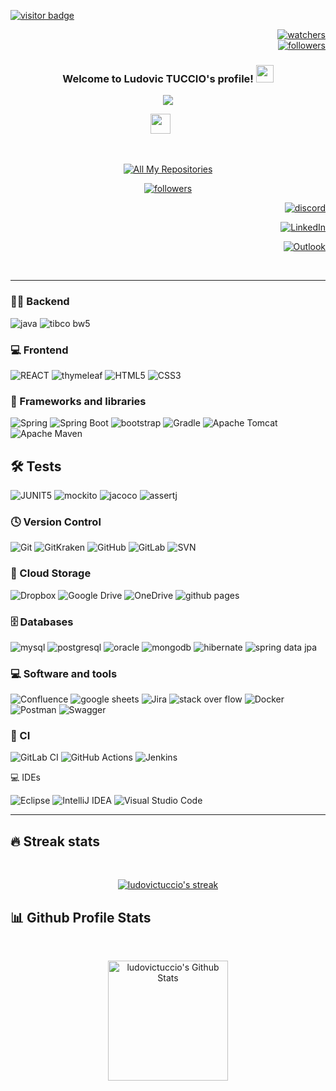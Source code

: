   <div align="left">
  
  <a href="">![visitor badge](https://komarev.com/ghpvc/?username=ludovictuccio&label=PROFILE+VIEWS)</a>
  
</div>

<div align="right">
  
  <a href="">![watchers](https://img.shields.io/github/watchers/ludovictuccio/ludovictuccio?style=social)</a>
  </br>
  <a href="">![followers](https://img.shields.io/github/followers/ludovictuccio?style=social)</a>
  
</div>

<h3 align="center">
  Welcome to Ludovic TUCCIO's profile!
  <img src="https://media.giphy.com/media/hvRJCLFzcasrR4ia7z/giphy.gif" width="28">
</h3>

<!-- Typing SVG by DenverCoder1 - https://github.com/DenverCoder1/readme-typing-svg -->
<p align="center">
  <a href="https://github.com/DenverCoder1/readme-typing-svg"><img src="https://readme-typing-svg.demolab.com?font=Fira+Code&duration=3000&pause=200&color=DA0000&center=true&multiline=true&width=435&lines=JAVA+developer;Since+2020"></a>
</p>

<!-- Social icons section -->
<p align="center">
  <a href="https://discord.gg/gbZVGNwv" alt="Dev Pro Tips Discussion & Support Server"><img width="32px" src="https://i.imgur.com/OViZO8J.png"/></a>
  &#8287;&#8287;&#8287;&#8287;&#8287;
</p>

<br/>

<!-- Social badges section -->
<!-- Badges with custom icons - https://github.com/DenverCoder1/custom-icon-badges -->
<!-- View counter - https://github.com/DenverCoder1/Simple-View-Counter -->
<p align="center">
  <a href="https://github.com/ludovictuccio?tab=repositories&sort=stargazers"><img alt="All My Repositories" title="All My Repositories" src="https://custom-icon-badges.demolab.com/badge/-All%20My%20Repositories-55960c?style=for-the-badge&logoColor=white&logo=repo"/></a>
  </p>
  <p align="center">
      <a href="https://github.com/ludovictuccio?tab=followers">
    <img alt="followers" title="Follow me on Github" src="https://custom-icon-badges.demolab.com/github/followers/ludovictuccio?color=236ad3&labelColor=1155ba&style=for-the-badge&logo=person-add&label=Follow-me&logoColor=white"/></a>  
</p>

 <div align="right">
  
  <a href="">![discord](https://dcbadge.vercel.app/api/shield/489898608548642816?logoColor=ff6b6b)</a>
  
  <a href="https://www.linkedin.com/in/ludovic-tuccio/">![LinkedIn](https://img.shields.io/badge/linkedin-%230077B5.svg?style=for-the-badge&logo=linkedin&logoColor=white)</a>
  
  <a href="ludovic.tuccio@hotmail.fr">![Outlook](https://img.shields.io/badge/Send%20Me%20A%20MAIL-0078D4?style=for-the-badge&logo=microsoft-outlook&logoColor=white)</a>

</div>

  </br>

---

### 👨‍💻 Backend

![java](https://img.shields.io/badge/JAVA-F80000.svg?style=for-the-badge)
![tibco bw5](https://img.shields.io/badge/TIBCO%20BW5-FE7A16.svg?style=for-the-badge)


### 💻 Frontend

![REACT](https://img.shields.io/badge/React-61DAFB.svg?style=for-the-badge&logo=React&logoColor=black)
![thymeleaf](https://img.shields.io/badge/Thymeleaf-005F0F.svg?style=for-the-badge&logo=Thymeleaf&logoColor=white)
![HTML5](https://img.shields.io/badge/HTML5-E34F26.svg?style=for-the-badge&logo=HTML5&logoColor=white)
![CSS3](https://img.shields.io/badge/CSS3-1572B6.svg?style=for-the-badge&logo=CSS3&logoColor=white)

### 🧰 Frameworks and libraries

![Spring](https://img.shields.io/badge/spring-%236DB33F.svg?style=for-the-badge&logo=spring&logoColor=white)
![Spring Boot](https://img.shields.io/badge/Spring%20Boot-6DB33F.svg?style=for-the-badge&logo=Spring-Boot&logoColor=white)
![bootstrap](https://img.shields.io/badge/Bootstrap-7952B3.svg?style=for-the-badge&logo=Bootstrap&logoColor=white)
![Gradle](https://img.shields.io/badge/Gradle-02303A.svg?style=for-the-badge&logo=Gradle&logoColor=white)
![Apache Tomcat](https://img.shields.io/badge/apache%20tomcat-%23F8DC75.svg?style=for-the-badge&logo=apache-tomcat&logoColor=black)
![Apache Maven](https://img.shields.io/badge/Apache%20Maven-C71A36?style=for-the-badge&logo=Apache%20Maven&logoColor=white)

## 🛠️ Tests

![JUNIT5](https://img.shields.io/badge/JUnit5-25A162.svg?style=for-the-badge&logo=JUnit5&logoColor=white)
![mockito](https://img.shields.io/badge/Mockito-%230db7ed.svg?style=for-the-badge)
![jacoco](https://img.shields.io/badge/JaCoCo-FF6C37?style=for-the-badge)
![assertj](https://img.shields.io/badge/-AssertJ-%23Clojure?style=for-the-badge)


### 🕓 Version Control
![Git](https://img.shields.io/badge/git-%23F05033.svg?style=for-the-badge&logo=git&logoColor=white)
![GitKraken](https://img.shields.io/badge/GitKraken-179287.svg?style=for-the-badge&logo=GitKraken&logoColor=white)
![GitHub](https://img.shields.io/badge/github-%23121011.svg?style=for-the-badge&logo=github&logoColor=white)
![GitLab](https://img.shields.io/badge/gitlab-%23181717.svg?style=for-the-badge&logo=gitlab&logoColor=white)
![SVN](https://img.shields.io/badge/SVN-FE7A16.svg?style=for-the-badge)

### 📂 Cloud Storage

![Dropbox](https://img.shields.io/badge/Dropbox-%233B4D98.svg?style=for-the-badge&logo=Dropbox&logoColor=white)
![Google Drive](https://img.shields.io/badge/Google%20Drive-4285F4?style=for-the-badge&logo=googledrive&logoColor=white)
![OneDrive](https://img.shields.io/badge/OneDrive-0078D4.svg?style=for-the-badge&logo=microsoftonedrive&logoColor=white)
![github pages](https://img.shields.io/badge/GitHub%20Pages-222222.svg?style=for-the-badge&logo=GitHub-Pages&logoColor=white)


### 🗄️ Databases

![mysql](https://img.shields.io/badge/MySQL-4479A1.svg?style=for-the-badge&logo=MySQL&logoColor=white)
![postgresql](https://img.shields.io/badge/PostgreSQL-4169E1.svg?style=for-the-badge&logo=PostgreSQL&logoColor=white)
![oracle](https://img.shields.io/badge/Oracle-F80000.svg?style=for-the-badge&logo=Oracle&logoColor=white)
![mongodb](https://img.shields.io/badge/MongoDB-47A248.svg?style=for-the-badge&logo=MongoDB&logoColor=white)
![hibernate](https://img.shields.io/badge/Hibernate-59666C.svg?style=for-the-badge&logo=Hibernate&logoColor=white)
![spring data jpa](https://img.shields.io/badge/Spring%20Data%20JPA-4285F4?style=for-the-badge&logo=googledrive&logoColor=white)

### 💻 Software and tools

![Confluence](https://img.shields.io/badge/confluence-%23172BF4.svg?style=for-the-badge&logo=confluence&logoColor=white)
![google sheets](https://img.shields.io/badge/Google%20Sheets-34A853.svg?style=for-the-badge&logo=Google-Sheets&logoColor=white)
![Jira](https://img.shields.io/badge/jira-%230A0FFF.svg?style=for-the-badge&logo=jira&logoColor=white)
![stack over flow](https://img.shields.io/badge/Stack%20Overflow-F58025.svg?style=for-the-badge&logo=Stack-Overflow&logoColor=white)
![Docker](https://img.shields.io/badge/docker-%230db7ed.svg?style=for-the-badge&logo=docker&logoColor=white)
![Postman](https://img.shields.io/badge/Postman-FF6C37?style=for-the-badge&logo=postman&logoColor=white)
![Swagger](https://img.shields.io/badge/-Swagger-%23Clojure?style=for-the-badge&logo=swagger&logoColor=white)

### 🔬 CI

![GitLab CI](https://img.shields.io/badge/gitlab%20ci-%23181717.svg?style=for-the-badge&logo=gitlab&logoColor=white)
![GitHub Actions](https://img.shields.io/badge/github%20actions-%232671E5.svg?style=for-the-badge&logo=githubactions&logoColor=white)
![Jenkins](https://img.shields.io/badge/jenkins-%232C5263.svg?style=for-the-badge&logo=jenkins&logoColor=white)

💻 IDEs

![Eclipse](https://img.shields.io/badge/Eclipse-FE7A16.svg?style=for-the-badge&logo=Eclipse&logoColor=white)
![IntelliJ IDEA](https://img.shields.io/badge/IntelliJIDEA-000000.svg?style=for-the-badge&logo=intellij-idea&logoColor=white)
![Visual Studio Code](https://img.shields.io/badge/Visual%20Studio%20Code-0078d7.svg?style=for-the-badge&logo=visual-studio-code&logoColor=white)

---

## 🔥 Streak stats

<br/>

<!-- GitHub Readme Streak Stats - https://github.com/ludovictuccio/github-readme-streak-stats -->
<p align="center">
  <a href="https://github.com/ludovictuccio/github-readme-streak-stats">
    <img title="🔥 Get streak stats for your profile at git.io/streak-stats" alt="ludovictuccio's streak" src="https://streak-stats.demolab.com/?user=ludovictuccio&theme=monokai-metallian&hide_border=true"/>
  </a>
</p>

## 📊 Github Profile Stats

<!-- https://github.com/ludovictuccio/github-readme-stats -->
  
  <br/>
  <p align="center">
    <a href="https://github.com/ludovictuccio/github-readme-stats"><img alt="ludovictuccio's Github Stats" src="https://github-readme-stats.vercel.app/api?username=ludovictuccio&show_icons=true&include_all_commits=true&count_private=true&theme=react&hide_border=true&bg_color=1F222E&title_color=F85D7F&icon_color=F8D866" height="192px"/>
</p>
<!-- Some badges are from https://github.com/Ileriayo/markdown-badges -->
